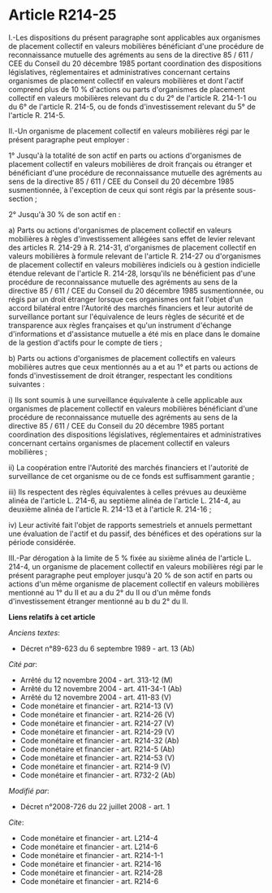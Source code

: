 # Article R214-25

I.-Les dispositions du présent paragraphe sont applicables aux organismes de placement collectif en valeurs mobilières
bénéficiant d'une procédure de reconnaissance mutuelle des agréments au sens de la directive 85 / 611 / CEE du Conseil du 20
décembre 1985 portant coordination des dispositions législatives, réglementaires et administratives concernant certains
organismes de placement collectif en valeurs mobilières et dont l'actif comprend plus de 10 % d'actions ou parts d'organismes
de placement collectif en valeurs mobilières relevant du c du 2° de l'article R. 214-1-1 ou du 6° de l'article R. 214-5, ou
de fonds d'investissement relevant du 5° de l'article R. 214-5. 

II.-Un organisme de placement collectif en valeurs mobilières régi par le présent paragraphe peut employer : 

1° Jusqu'à la totalité de son actif en parts ou actions d'organismes de placement collectif en valeurs mobilières de droit
français ou étranger et bénéficiant d'une procédure de reconnaissance mutuelle des agréments au sens de la directive 85 /
611 / CEE du Conseil du 20 décembre 1985 susmentionnée, à l'exception de ceux qui sont régis par la présente sous-section ; 

2° Jusqu'à 30 % de son actif en : 

a) Parts ou actions d'organismes de placement collectif en valeurs mobilières à règles d'investissement allégées sans effet
de levier relevant des articles R. 214-29 à R. 214-31, d'organismes de placement collectif en valeurs mobilières à formule
relevant de l'article R. 214-27 ou d'organismes de placement collectif en valeurs mobilières indiciels ou à gestion
indicielle étendue relevant de l'article R. 214-28, lorsqu'ils ne bénéficient pas d'une procédure de reconnaissance mutuelle
des agréments au sens de la directive 85 / 611 / CEE du Conseil du 20 décembre 1985 susmentionnée, ou régis par un droit
étranger lorsque ces organismes ont fait l'objet d'un accord bilatéral entre l'Autorité des marchés financiers et leur
autorité de surveillance portant sur l'équivalence de leurs règles de sécurité et de transparence aux règles françaises et
qu'un instrument d'échange d'informations et d'assistance mutuelle a été mis en place dans le domaine de la gestion d'actifs
pour le compte de tiers ; 

b) Parts ou actions d'organismes de placement collectifs en valeurs mobilières autres que ceux mentionnés au a et au 1° et
parts ou actions de fonds d'investissement de droit étranger, respectant les conditions suivantes : 

i) Ils sont soumis à une surveillance équivalente à celle applicable aux organismes de placement collectif en valeurs
mobilières bénéficiant d'une procédure de reconnaissance mutuelle des agréments au sens de la directive 85 / 611 / CEE du
Conseil du 20 décembre 1985 portant coordination des dispositions législatives, réglementaires et administratives concernant
certains organismes de placement collectif en valeurs mobilières ; 

ii) La coopération entre l'Autorité des marchés financiers et l'autorité de surveillance de cet organisme ou de ce fonds est
suffisamment garantie ; 

iii) Ils respectent des règles équivalentes à celles prévues au deuxième alinéa de l'article L. 214-6, au septième alinéa de
l'article L. 214-4, au deuxième alinéa de l'article R. 214-13 et à l'article R. 214-16 ; 

iv) Leur activité fait l'objet de rapports semestriels et annuels permettant une évaluation de l'actif et du passif, des
bénéfices et des opérations sur la période considérée. 

III.-Par dérogation à la limite de 5 % fixée au sixième alinéa de l'article L. 214-4, un organisme de placement collectif en
valeurs mobilières régi par le présent paragraphe peut employer jusqu'à 20 % de son actif en parts ou actions d'un même
organisme de placement collectif en valeurs mobilières mentionné au 1° du II et au a du 2° du II ou d'un même fonds
d'investissement étranger mentionné au b du 2° du II.

**Liens relatifs à cet article**

_Anciens textes_:

  - Décret n°89-623 du 6 septembre 1989 - art. 13 (Ab)

_Cité par_:

  - Arrêté du 12 novembre 2004 - art. 313-12 (M)
  - Arrêté du 12 novembre 2004 - art. 411-34-1 (Ab)
  - Arrêté du 12 novembre 2004 - art. 411-83 (V)
  - Code monétaire et financier - art. R214-13 (V)
  - Code monétaire et financier - art. R214-26 (V)
  - Code monétaire et financier - art. R214-27 (V)
  - Code monétaire et financier - art. R214-29 (V)
  - Code monétaire et financier - art. R214-32 (Ab)
  - Code monétaire et financier - art. R214-5 (Ab)
  - Code monétaire et financier - art. R214-53 (V)
  - Code monétaire et financier - art. R214-9 (V)
  - Code monétaire et financier - art. R732-2 (Ab)

_Modifié par_:

  - Décret n°2008-726 du 22 juillet 2008 - art. 1

_Cite_:

  - Code monétaire et financier - art. L214-4
  - Code monétaire et financier - art. L214-6
  - Code monétaire et financier - art. R214-1-1
  - Code monétaire et financier - art. R214-16
  - Code monétaire et financier - art. R214-28
  - Code monétaire et financier - art. R214-6
